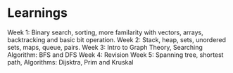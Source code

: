 # Learnings
Week 1: Binary search, sorting, more familarity with vectors, arrays, backtracking and basic bit operation.
Week 2: Stack, heap, sets, unordered sets, maps, queue, pairs.
Week 3: Intro to Graph Theory, Searching Algorithm: BFS and DFS
Week 4: Revision
Week 5: Spanning tree, shortest path, Algorithms: Dijsktra, Prim and Kruskal
